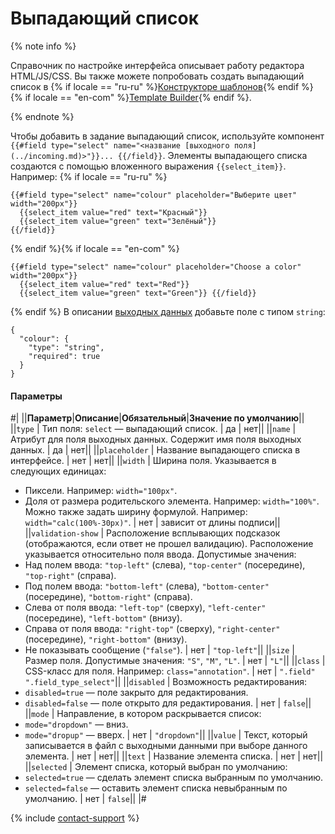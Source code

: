 # Выпадающий список

{% note info %}

Справочник по настройке интерфейса описывает работу редактора HTML/JS/CSS. Вы также можете попробовать создать выпадающий список в {% if locale == "ru-ru" %}[Конструкторе шаблонов](https://toloka.ai/ru/docs/template-builder/reference/field.select){% endif %}{% if locale == "en-com" %}[Template Builder](https://toloka.ai/en/docs/template-builder/reference/field.select){% endif %}.

{% endnote %}


Чтобы добавить в задание выпадающий список, используйте компонент `{{#field type="select" name="<название [выходного поля](../incoming.md)>"}}... {{/field}}`. Элементы выпадающего списка создаются с помощью вложенного выражения ``{{select_item}}``. Например:
 {% if locale == "ru-ru" %}
```no-highlight
{{#field type="select" name="colour" placeholder="Выберите цвет" width="200px"}}
  {{select_item value="red" text="Красный"}}
  {{select_item value="green" text="Зелёный"}}
{{/field}}
```
{% endif %}{% if locale == "en-com" %}
```no-highlight
{{#field type="select" name="colour" placeholder="Choose a color" width="200px"}}
  {{select_item value="red" text="Red"}}
  {{select_item value="green" text="Green"}} {{/field}}
```
{% endif %}
В описании [выходных данных](../../../glossary.md#input-output-data) добавьте поле с типом `string`:

```no-highlight
{
  "colour": {
    "type": "string",
    "required": true
  }
}
```

#### Параметры

#|
||**Параметр**|**Описание**|**Обязательный**|**Значение по умолчанию**||
||``` type ``` | Тип поля: `select` — выпадающий список. | да | нет||
||``` name ``` | Атрибут для поля выходных данных. Содержит имя поля выходных данных. | да | нет||
||``` placeholder ``` | Название выпадающего списка в интерфейсе. | нет | нет||
||``` width ``` | Ширина поля. Указывается в следующих единицах:
- Пиксели. Например: `width="100px"`.
- Доля от размера родительского элемента. Например: `width="100%"`.
Можно также задать ширину формулой. Например: `width="calc(100%-30px)"`. | нет | зависит от длины подписи||
||``` validation-show ``` | Расположение всплывающих подсказок (отображаются, если ответ не прошел валидацию). Расположение указывается относительно поля ввода.
Допустимые значения:
- Над полем ввода: `"top-left"` (слева), `"top-center"` (посередине), `"top-right"` (справа).
- Под полем ввода: `"bottom-left"` (слева), `"bottom-center"` (посередине), `"bottom-right"` (справа).
- Слева от поля ввода: `"left-top"` (сверху), `"left-center"` (посередине), `"left-bottom"` (внизу).
- Справа от поля ввода: `"right-top"` (сверху), `"right-center"` (посередине), `"right-bottom"` (внизу).
- Не показывать сообщение (`"false"`). | нет | ``` "top-left" ```||
||``` size ``` | Размер поля.
Допустимые значения: `"S"`, `"M"`, `"L"`. | нет | ``` "L" ```||
||``` class ``` | CSS-класс для поля. Например: `class="annotation"`. | нет | ``` ".field" ".field_type_select" ```||
||``` disabled ``` | Возможность редактирования:
- `disabled=true` — поле закрыто для редактирования.
- `disabled=false` — поле открыто для редактирования. | нет | ``` false ```||
||``` mode ``` | Направление, в котором раскрывается список:
- `mode="dropdown"` — вниз.
- `mode="dropup"` — вверх. | нет | ``` "dropdown" ```||
||``` value ``` | Текст, который записывается в файл с выходными данными при выборе данного элемента. | нет | нет||
||``` text ``` | Название элемента списка. | нет | нет||
||``` selected ``` | Элемент списка, который выбран по умолчанию:
- `selected=true` — сделать элемент списка выбранным по умолчанию.
- `selected=false` — оставить элемент списка невыбранным по умолчанию. | нет | ``` false ```||
|#

{% include [contact-support](../../_includes/contact-support-help.md) %}